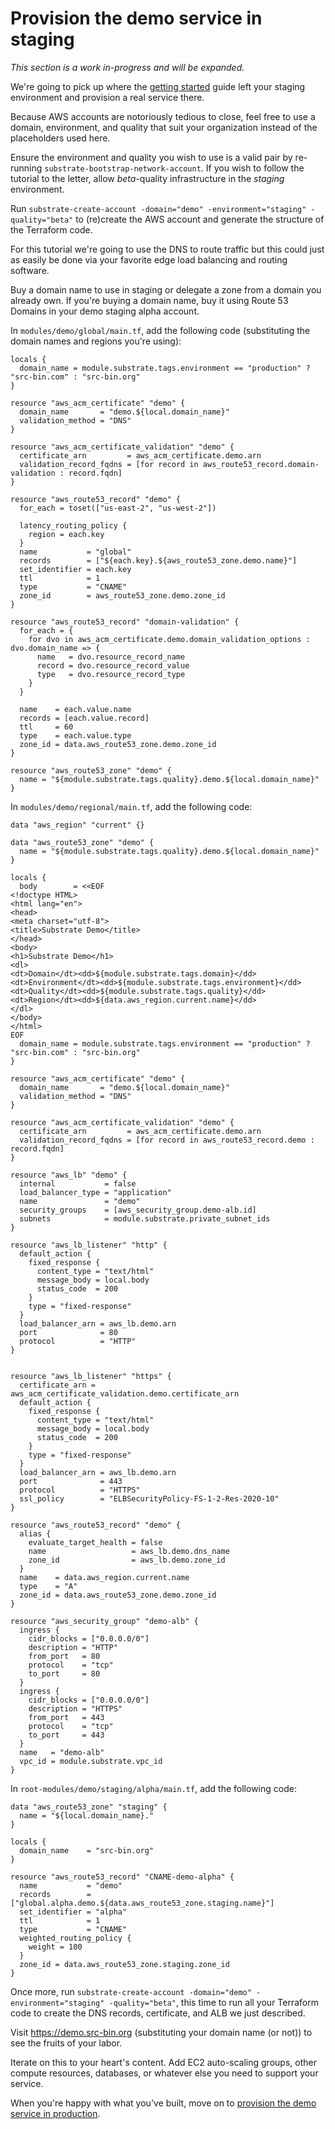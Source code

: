 # Provision the demo service in staging

_This section is a work in-progress and will be expanded._

We're going to pick up where the [getting started](/substrate/manual/getting-started/) guide left your staging environment and provision a real service there.

Because AWS accounts are notoriously tedious to close, feel free to use a domain, environment, and quality that suit your organization instead of the placeholders used here.

Ensure the environment and quality you wish to use is a valid pair by re-running `substrate-bootstrap-network-account`. If you wish to follow the tutorial to the letter, allow _beta_-quality infrastructure in the _staging_ environment.

Run `substrate-create-account -domain="demo" -environment="staging" -quality="beta"` to (re)create the AWS account and generate the structure of the Terraform code.

For this tutorial we're going to use the DNS to route traffic but this could just as easily be done via your favorite edge load balancing and routing software.

Buy a domain name to use in staging or delegate a zone from a domain you already own. If you're buying a domain name, buy it using Route 53 Domains in your demo staging alpha account.

In `modules/demo/global/main.tf`, add the following code (substituting the domain names and regions you're using):

    locals {
      domain_name = module.substrate.tags.environment == "production" ? "src-bin.com" : "src-bin.org"
    }

    resource "aws_acm_certificate" "demo" {
      domain_name       = "demo.${local.domain_name}"
      validation_method = "DNS"
    }

    resource "aws_acm_certificate_validation" "demo" {
      certificate_arn         = aws_acm_certificate.demo.arn
      validation_record_fqdns = [for record in aws_route53_record.domain-validation : record.fqdn]
    }

    resource "aws_route53_record" "demo" {
      for_each = toset(["us-east-2", "us-west-2"])

      latency_routing_policy {
        region = each.key
      }
      name           = "global"
      records        = ["${each.key}.${aws_route53_zone.demo.name}"]
      set_identifier = each.key
      ttl            = 1
      type           = "CNAME"
      zone_id        = aws_route53_zone.demo.zone_id
    }

    resource "aws_route53_record" "domain-validation" {
      for_each = {
        for dvo in aws_acm_certificate.demo.domain_validation_options : dvo.domain_name => {
          name   = dvo.resource_record_name
          record = dvo.resource_record_value
          type   = dvo.resource_record_type
        }
      }

      name    = each.value.name
      records = [each.value.record]
      ttl     = 60
      type    = each.value.type
      zone_id = data.aws_route53_zone.demo.zone_id
    }

    resource "aws_route53_zone" "demo" {
      name = "${module.substrate.tags.quality}.demo.${local.domain_name}"
    }

In `modules/demo/regional/main.tf`, add the following code:

    data "aws_region" "current" {}

    data "aws_route53_zone" "demo" {
      name = "${module.substrate.tags.quality}.demo.${local.domain_name}"
    }

    locals {
      body        = <<EOF
    <!doctype HTML>
    <html lang="en">
    <head>
    <meta charset="utf-8">
    <title>Substrate Demo</title>
    </head>
    <body>
    <h1>Substrate Demo</h1>
    <dl>
    <dt>Domain</dt><dd>${module.substrate.tags.domain}</dd>
    <dt>Environment</dt><dd>${module.substrate.tags.environment}</dd>
    <dt>Quality</dt><dd>${module.substrate.tags.quality}</dd>
    <dt>Region</dt><dd>${data.aws_region.current.name}</dd>
    </dl>
    </body>
    </html>
    EOF
      domain_name = module.substrate.tags.environment == "production" ? "src-bin.com" : "src-bin.org"
    }

    resource "aws_acm_certificate" "demo" {
      domain_name       = "demo.${local.domain_name}"
      validation_method = "DNS"
    }

    resource "aws_acm_certificate_validation" "demo" {
      certificate_arn         = aws_acm_certificate.demo.arn
      validation_record_fqdns = [for record in aws_route53_record.demo : record.fqdn]
    }

    resource "aws_lb" "demo" {
      internal           = false
      load_balancer_type = "application"
      name               = "demo"
      security_groups    = [aws_security_group.demo-alb.id]
      subnets            = module.substrate.private_subnet_ids
    }

    resource "aws_lb_listener" "http" {
      default_action {
        fixed_response {
          content_type = "text/html"
          message_body = local.body
          status_code  = 200
        }
        type = "fixed-response"
      }
      load_balancer_arn = aws_lb.demo.arn
      port              = 80
      protocol          = "HTTP"
    }


    resource "aws_lb_listener" "https" {
      certificate_arn = aws_acm_certificate_validation.demo.certificate_arn
      default_action {
        fixed_response {
          content_type = "text/html"
          message_body = local.body
          status_code  = 200
        }
        type = "fixed-response"
      }
      load_balancer_arn = aws_lb.demo.arn
      port              = 443
      protocol          = "HTTPS"
      ssl_policy        = "ELBSecurityPolicy-FS-1-2-Res-2020-10"
    }

    resource "aws_route53_record" "demo" {
      alias {
        evaluate_target_health = false
        name                   = aws_lb.demo.dns_name
        zone_id                = aws_lb.demo.zone_id
      }
      name    = data.aws_region.current.name
      type    = "A"
      zone_id = data.aws_route53_zone.demo.zone_id
    }

    resource "aws_security_group" "demo-alb" {
      ingress {
        cidr_blocks = ["0.0.0.0/0"]
        description = "HTTP"
        from_port   = 80
        protocol    = "tcp"
        to_port     = 80
      }
      ingress {
        cidr_blocks = ["0.0.0.0/0"]
        description = "HTTPS"
        from_port   = 443
        protocol    = "tcp"
        to_port     = 443
      }
      name   = "demo-alb"
      vpc_id = module.substrate.vpc_id
    }

In `root-modules/demo/staging/alpha/main.tf`, add the following code:

    data "aws_route53_zone" "staging" {
      name = "${local.domain_name}."
    }

    locals {
      domain_name    = "src-bin.org"
    }

    resource "aws_route53_record" "CNAME-demo-alpha" {
      name           = "demo"
      records        = ["global.alpha.demo.${data.aws_route53_zone.staging.name}"]
      set_identifier = "alpha"
      ttl            = 1
      type           = "CNAME"
      weighted_routing_policy {
        weight = 100
      }
      zone_id = data.aws_route53_zone.staging.zone_id
    }

Once more, run `substrate-create-account -domain="demo" -environment="staging" -quality="beta"`, this time to run all your Terraform code to create the DNS records, certificate, and ALB we just described.

Visit <https://demo.src-bin.org> (substituting your domain name (or not)) to see the fruits of your labor.

Iterate on this to your heart's content. Add EC2 auto-scaling groups, other compute resources, databases, or whatever else you need to support your service.

When you're happy with what you've built, move on to [provision the demo service in production](/substrate/manual/demo-service-in-production/).
